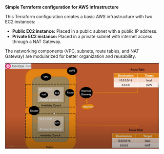 **Simple Terraform configuration for AWS Infrastructure**

This Terraform configuration creates a basic AWS infrastructure with two EC2 instances: 
* **Public EC2 instance:** Placed in a public subnet with a public IP address.
* **Private EC2 instance:** Placed in a private subnet with internet access through a NAT Gateway. 

The networking components (VPC, subnets, route tables, and NAT Gateway) are modularized for better organization and reusability. 

![Image of AWS Infrastructure Diagram](infrastructure.png)
